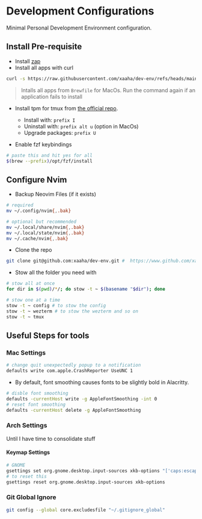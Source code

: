 # Development Configurations

Minimal Personal Development Environment configuration.

## Install Pre-requisite

- Install [zap](https://github.com/zap-zsh/zap)
- Install all apps with curl

```bash
curl -s https://raw.githubusercontent.com/xaaha/dev-env/refs/heads/main/install.sh | bash
```

> Intalls all apps from `Brewfile` for MacOs. Run the command again if an application fails to install

- Install tpm for tmux from [the official repo](https://github.com/tmux-plugins/tpm).

  - Install with: `prefix I`
  - Uninstall with: `prefix alt u` (option in MacOs)
  - Upgrade packages: `prefix U`

- Enable fzf keybindings

```bash
# paste this and hit yes for all
$(brew --prefix)/opt/fzf/install
```

## Configure Nvim

- Backup Neovim Files (if it exists)

```bash
# required
mv ~/.config/nvim{,.bak}

# optional but recommended
mv ~/.local/share/nvim{,.bak}
mv ~/.local/state/nvim{,.bak}
mv ~/.cache/nvim{,.bak}
```

- Clone the repo

```bash
git clone git@github.com:xaaha/dev-env.git #  https://www.github.com/xaaha/dev-env
```

- Stow all the folder you need with

```bash
# stow all at once
for dir in $(pwd)/*/; do stow -t ~ $(basename "$dir"); done
```

```bash
# stow one at a time
stow -t ~ config # to stow the config
stow -t ~ wezterm # to stow the wezterm and so on
stow -t ~ tmux
```

## Useful Steps for tools

### Mac Settings

```bash
# change quit unexpectedly popup to a notification
defaults write com.apple.CrashReporter UseUNC 1
```

- By default, font smoothing causes fonts to be slightly bold in Alacritty.

```bash
# disble font smoothing
defaults -currentHost write -g AppleFontSmoothing -int 0
# reset font smoothing
defaults -currentHost delete -g AppleFontSmoothing
```

### Arch Settings

Until I have time to consolidate stuff

#### Keymap Settings

```bash
# GNOME
gsettings set org.gnome.desktop.input-sources xkb-options "['caps:escape']"
# to reset this
gsettings reset org.gnome.desktop.input-sources xkb-options
```

### Git Global Ignore

```bash
git config --global core.excludesfile "~/.gitignore_global"
```
